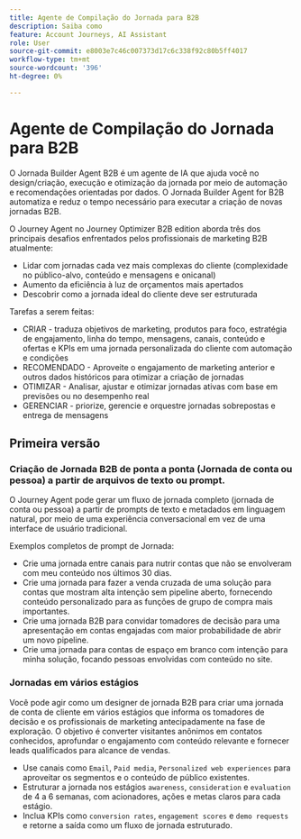 ```yaml
---
title: Agente de Compilação do Jornada para B2B
description: Saiba como
feature: Account Journeys, AI Assistant
role: User
source-git-commit: e8003e7c46c007373d17c6c338f92c80b5ff4017
workflow-type: tm+mt
source-wordcount: '396'
ht-degree: 0%

---
```


# Agente de Compilação do Jornada para B2B

O Jornada Builder Agent B2B é um agente de IA que ajuda você no design/criação, execução e otimização da jornada por meio de automação e recomendações orientadas por dados. O Jornada Builder Agent for B2B automatiza e reduz o tempo necessário para executar a criação de novas jornadas B2B.

O Journey Agent no Journey Optimizer B2B edition aborda três dos principais desafios enfrentados pelos profissionais de marketing B2B atualmente:

* Lidar com jornadas cada vez mais complexas do cliente (complexidade no público-alvo, conteúdo e mensagens e onicanal)
* Aumento da eficiência à luz de orçamentos mais apertados
* Descobrir como a jornada ideal do cliente deve ser estruturada

Tarefas a serem feitas:

* CRIAR - traduza objetivos de marketing, produtos para foco, estratégia de engajamento, linha do tempo, mensagens, canais, conteúdo e ofertas e KPIs em uma jornada personalizada do cliente com automação e condições
* RECOMENDADO - Aproveite o engajamento de marketing anterior e outros dados históricos para otimizar a criação de jornadas
* OTIMIZAR - Analisar, ajustar e otimizar jornadas ativas com base em previsões ou no desempenho real
* GERENCIAR - priorize, gerencie e orquestre jornadas sobrepostas e entrega de mensagens

## Primeira versão

### Criação de Jornada B2B de ponta a ponta (Jornada de conta ou pessoa) a partir de arquivos de texto ou prompt.

O Journey Agent pode gerar um fluxo de jornada completo (jornada de conta ou pessoa) a partir de prompts de texto e metadados em linguagem natural, por meio de uma experiência conversacional em vez de uma interface de usuário tradicional.

Exemplos completos de prompt de Jornada:

* Crie uma jornada entre canais para nutrir contas que não se envolveram com meu conteúdo nos últimos 30 dias.
* Crie uma jornada para fazer a venda cruzada de uma solução para contas que mostram alta intenção sem pipeline aberto, fornecendo conteúdo personalizado para as funções de grupo de compra mais importantes.
* Crie uma jornada B2B para convidar tomadores de decisão para uma apresentação em contas engajadas com maior probabilidade de abrir um novo pipeline.
* Crie uma jornada para contas de espaço em branco com intenção para minha solução, focando pessoas envolvidas com conteúdo no site.

### Jornadas em vários estágios

Você pode agir como um designer de jornada B2B para criar uma jornada de conta de cliente em vários estágios que informa os tomadores de decisão e os profissionais de marketing antecipadamente na fase de exploração.
O objetivo é converter visitantes anônimos em contatos conhecidos, aprofundar o engajamento com conteúdo relevante e fornecer leads qualificados para alcance de vendas.

* Use canais como `Email`, `Paid media`, `Personalized web experiences` para aproveitar os segmentos e o conteúdo de público existentes.
* Estruturar a jornada nos estágios `awareness`, `consideration` e `evaluation` de 4 a 6 semanas, com acionadores, ações e metas claros para cada estágio.
* Inclua KPIs como `conversion rates`, `engagement scores` e `demo requests` e retorne a saída como um fluxo de jornada estruturado.
